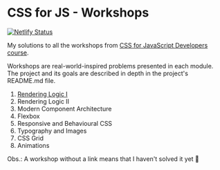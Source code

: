 # CSS for JS - Workshops

[![Netlify Status](https://api.netlify.com/api/v1/badges/423b7749-06f9-4ec8-950d-a8611a55ff67/deploy-status)](https://app.netlify.com/sites/wdsrocha-css-for-js/deploys)

My solutions to all the workshops from [CSS for JavaScript Developers
course](https://css-for-js.dev/).

Workshops are real-world-inspired problems presented in each module. The project
and its goals are described in depth in the project's README.md file.

1. [Rendering Logic I](01-rendering-logic-i/)
2. Rendering Logic II
3. Modern Component Architecture
4. Flexbox
5. Responsive and Behavioural CSS
6. Typography and Images
7. CSS Grid
8. Animations

Obs.: A workshop without a link means that I haven't solved it yet 👀
